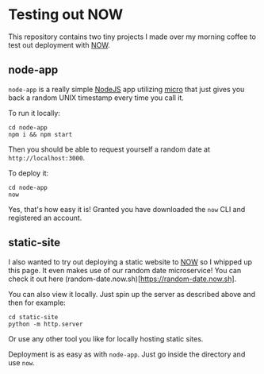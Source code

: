 # Testing out NOW

This repository contains two tiny projects I made over my morning coffee to test out deployment with [NOW](https://zeit.co/now).

## node-app

`node-app` is a really simple [NodeJS](https://nodejs.org/) app utilizing [micro](https://www.npmjs.com/package/micro) that just gives you back a random UNIX timestamp every time you call it.

To run it locally:

    cd node-app
    npm i && npm start

Then you should be able to request yourself a random date at `http://localhost:3000`.

To deploy it:

    cd node-app
    now

Yes, that's how easy it is! Granted you have downloaded the `now` CLI and registered an account.

## static-site

I also wanted to try out deploying a static website to [NOW](https://zeit.co/now) so I whipped up this page. It even makes use of our random date microservice! You can check it out here (random-date.now.sh)[https://random-date.now.sh].

You can also view it locally. Just spin up the server as described above and then for example:

    cd static-site
    python -m http.server

Or use any other tool you like for locally hosting static sites.

Deployment is as easy as with `node-app`. Just go inside the directory and use `now`.
